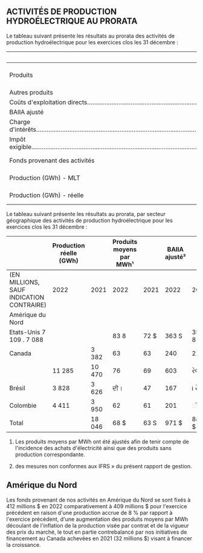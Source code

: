 ## ACTIVITÉS DE PRODUCTION HYDROÉLECTRIQUE AU PRORATA

Le tableau suivant présente les résultats au prorata des activités de production hydroélectrique pour les exercices clos les 31 décembre :

| (EN MILLIONS, SAUF INDICATION CONTRAIRE)                                                                                                                                       | 2022    | 2021     |
|--------------------------------------------------------------------------------------------------------------------------------------------------------------------------------|---------|----------|
| Produits                                                                                                                                                                       | 1 434 S | 1 269 \$ |
| Autres produits                                                                                                                                                                | 47      | 92       |
| Coûts d'exploitation directs…………………………………………………………………………………………………………………………………………………………………………………………………………………………………………………………………………………………………………………………………………………………………………………………………… | (510)   | (478)    |
| BAIIA ajusté                                                                                                                                                                   | 971     | 883      |
| Charge d'intérêts………………………………………………………………………………………………………………………………………………………………………………………………………………………………………………………………………………………………………………………………………………………………………………………………………………………………… | (262)   | (206)    |
| Impôt exigible………………………………………………………………………………………………………………………………………………………………………………………………………………………………………………………………………………………………………………………………………………………………………………………………………………………………………… | (42)    | (9)      |
| Fonds provenant des activités                                                                                                                                                  | 667 S   | 668 S    |
| Production (GWh) - MLT                                                                                                                                                         |         | 19 726   |
| Production (GWh) - réelle                                                                                                                                                      |         | 18 046   |

Le tableau suivant présente les résultats au prorata, par secteur géographique des activités de production hydroélectrique pour les exercices clos les 31 décembre :

|                                          | Production réelle<br>(GWh) |        | Produits moyens<br>par MWh¹ |       | BAIIA ajusté² |        | Fonds provenant<br>des activités |        |
|------------------------------------------|----------------------------|--------|-----------------------------|-------|---------------|--------|----------------------------------|--------|
| (EN MILLIONS, SAUF INDICATION CONTRAIRE) | 2022                       | 2021   | 2022                        | 2021  | 2022          | 2021   | 2022                             | 2021   |
| Amérique du Nord                         |                            |        |                             |       |               |        |                                  |        |
| Etats-Unis  7 109 . 7 088                |                            |        | 83 8                        | 72 \$ | 363 S         | 359 8  | 270 \$                           | 256 S  |
| Canada                                   |                            | 3 382  | 63                          | 63    | 240           | 210    | 142                              | । ૨૩   |
|                                          | 11 285                     | 10 470 | 76                          | 69    | 603           | રેલેતે | 412                              | 409    |
| Brésil                                   | 3 828                      | 3 626  | ਦੀ।                         | 47    | 167           | । રેર  | 138                              | 131    |
| Colombie                                 | 4 411                      | 3 950  | 62                          | 61    | 201           | ો રેતે | 117                              | 128    |
| Total                                    |                            | 18 046 | 68 \$                       | 63 S  | 971 \$        | 883 \$ | 667 \$                           | 668 \$ |

1) Les produits moyens par MWh ont été ajustés afin de tenir compte de l'incidence des achats d'électricité ainsi que des produits sans production correspondante.

2) des mesures non conformes aux IFRS » du présent rapport de gestion.

## Amérique du Nord

Les fonds provenant de nos activités en Amérique du Nord se sont fixés à 412 millions \$ en 2022 comparativement à 409 millions \$ pour l'exercice précédent en raison d'une production accrue de 8 % par rapport à l'exercice précédent, d'une augmentation des produits moyens par MWh découlant de l'inflation de la production visée par contrat et de la vigueur des prix du marché, le tout en partie contrebalancé par nos initiatives de financement au Canada achevées en 2021 (32 millions \$) visant à financer la croissance.